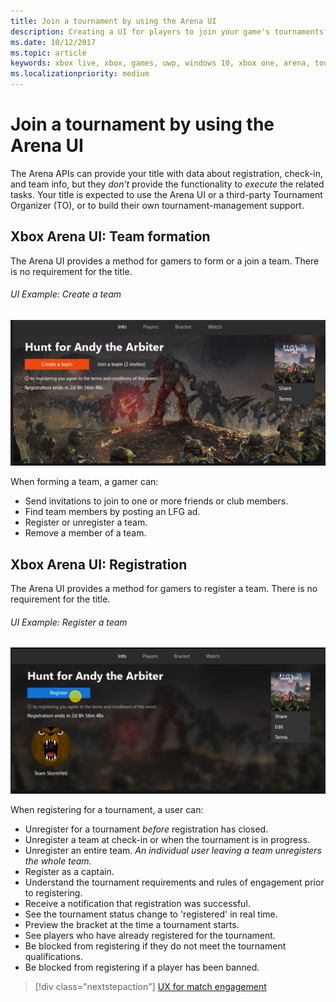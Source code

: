 ```yaml
---
title: Join a tournament by using the Arena UI
description: Creating a UI for players to join your game's tournaments.
ms.date: 10/12/2017
ms.topic: article
keywords: xbox live, xbox, games, uwp, windows 10, xbox one, arena, tournament, ux
ms.localizationpriority: medium
---
```


# Join a tournament by using the Arena UI

The Arena APIs can provide your title with data about registration, check-in, and team info, but they *don’t* provide the functionality to *execute* the related tasks.
Your title is expected to use the Arena UI or a third-party Tournament Organizer (TO), or to build their own tournament-management support.


## Xbox Arena UI: Team formation

The Arena UI provides a method for gamers to form or a join a team.
There is no requirement for the title.


###### UI Example: Create a team

![Form a team screen](live-arena-ux-join-tournament-images/arena-ux-create-team.png)

When forming a team, a gamer can:

* Send invitations to join to one or more friends or club members.
* Find team members by posting an LFG ad.
* Register or unregister a team.
* Remove a member of a team.


## Xbox Arena UI: Registration

The Arena UI provides a method for gamers to register a team.
There is no requirement for the title.


###### UI Example: Register a team

![Register a team screen](live-arena-ux-join-tournament-images/arena-ux-register-team.png)

When registering for a tournament, a user can:

* Unregister for a tournament *before* registration has closed.
* Unregister a team at check-in or when the tournament is in progress.
* Unregister an entire team. *An individual user leaving a team unregisters the whole team.*
* Register as a captain.
* Understand the tournament requirements and rules of engagement prior to registering.
* Receive a notification that registration was successful.
* See the tournament status change to 'registered' in real time.
* Preview the bracket at the time a tournament starts.
* See players who have already registered for the tournament.
* Be blocked from registering if they do not meet the tournament qualifications.
* Be blocked from registering if a player has been banned.

> [!div class="nextstepaction"]
> [UX for match engagement](live-arena-ux-match-engagement.md)
